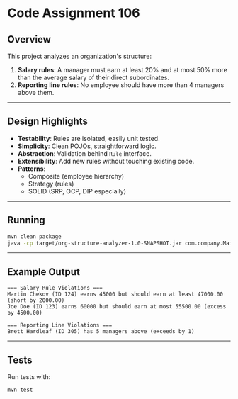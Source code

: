 # Code Assignment 106

## Overview
This project analyzes an organization's structure:
1. **Salary rules**: A manager must earn at least 20% and at most 50% more than the average salary of their direct subordinates.  
2. **Reporting line rules**: No employee should have more than 4 managers above them.  

---

## Design Highlights
- **Testability**: Rules are isolated, easily unit tested.  
- **Simplicity**: Clean POJOs, straightforward logic.  
- **Abstraction**: Validation behind `Rule` interface.  
- **Extensibility**: Add new rules without touching existing code.  
- **Patterns**:  
  - Composite (employee hierarchy)  
  - Strategy (rules)  
  - SOLID (SRP, OCP, DIP especially)  

---

## Running
```bash
mvn clean package
java -cp target/org-structure-analyzer-1.0-SNAPSHOT.jar com.company.Main employees.csv
```

---

## Example Output
```
=== Salary Rule Violations ===
Martin Chekov (ID 124) earns 45000 but should earn at least 47000.00 (short by 2000.00)
Joe Doe (ID 123) earns 60000 but should earn at most 55500.00 (excess by 4500.00)

=== Reporting Line Violations ===
Brett Hardleaf (ID 305) has 5 managers above (exceeds by 1)
```

---

## Tests
Run tests with:
```bash
mvn test
```
